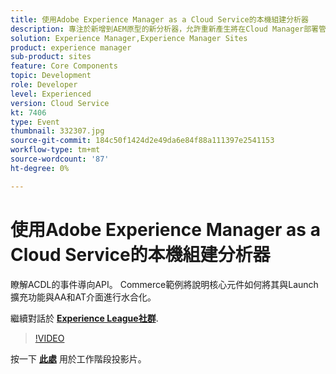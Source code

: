 ```yaml
---
title: 使用Adobe Experience Manager as a Cloud Service的本機組建分析器
description: 專注於新增到AEM原型的新分析器，允許重新產生將在Cloud Manager部署管道中完成的本機驗證。
solution: Experience Manager,Experience Manager Sites
product: experience manager
sub-product: sites
feature: Core Components
topic: Development
role: Developer
level: Experienced
version: Cloud Service
kt: 7406
type: Event
thumbnail: 332307.jpg
source-git-commit: 184c50f1424d2e49da6e84f88a111397e2541153
workflow-type: tm+mt
source-wordcount: '87'
ht-degree: 0%

---
```



# 使用Adobe Experience Manager as a Cloud Service的本機組建分析器

瞭解ACDL的事件導向API。 Commerce範例將說明核心元件如何將其與Launch擴充功能與AA和AT介面進行水合化。

繼續對話於 **[Experience League社群](http://adobe.ly/36Yd3v6)**.

>[!VIDEO](https://video.tv.adobe.com/v/332307/?quality=12&learn=on&hidetitle=true)

按一下 **[此處](/help/adobe-developers-live/assets/local-build-analyzers-aemcs.pdf)** 用於工作階段投影片。
